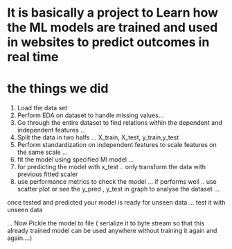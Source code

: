 # It is basically a project to Learn how the ML models are trained and used in websites to predict outcomes in real time

# the things we did 

1. Load the data set 
2. Perform EDA on dataset to handle missing values... 
3. Go through the entire dataset to find relations within the dependent and independent features ...  
4. Split the data in two halfs ... X_train, X_test, y_train,y_test
5. Perform standardization on independent features to scale features on the same scale ...
6. fit the model using specified Ml model ... 
7. for predicting the model with x_test .. only transform the data with previous fitted scaler 
8. use performance metrics to check the model ... if performs well .. use scatter plot or see the y_pred , y_test in graph to analyse the dataset ...

once tested and predicted your model is ready for unseen data ... test it with unseen data 

... 
Now Pickle the model to file ( serialize it to byte stream so that this already trained model can be used anywhere without training it again and again....)


